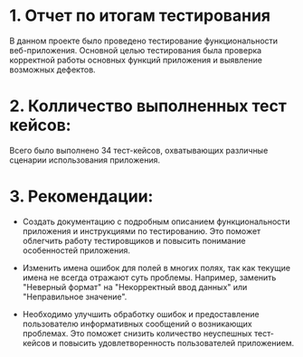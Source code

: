 # 1. Отчет по итогам тестирования

В данном проекте было проведено тестирование функциональности веб-приложения. 
Основной целью тестирования была проверка корректной работы основных функций приложения и выявление возможных дефектов.

# 2. Колличество выполненных тест кейсов:

Всего было выполнено 34 тест-кейсов, охватывающих различные сценарии использования приложения.

# 3. Рекомендации:

* Создать документацию с подробным описанием функциональности приложения и инструкциями по тестированию. Это поможет 
  облегчить работу тестировщиков и повысить понимание особенностей приложения.

* Изменить имена ошибок для полей в многих полях, так как текущие имена не всегда отражают суть проблемы. Например, 
  заменить "Неверный формат" на "Некорректный ввод данных" или "Неправильное значение".

* Необходимо улучшить обработку ошибок и предоставление пользователю информативных сообщений о возникающих проблемах. 
  Это поможет снизить количество неуспешных тест-кейсов и повысить удовлетворенность пользователей приложением.